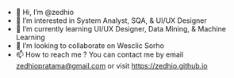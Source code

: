 - 👋 Hi, I’m @zedhio
- 👀 I’m interested in System Analyst, SQA, & UI/UX Designer
- 🌱 I’m currently learning UI/UX Designer, Data Mining, & Machine Learning
- 💞️ I’m looking to collaborate on Wesclic Sorho
- 📫 How to reach me ? You can contact me by email zedhiopratama@gmail.com or visit https://zedhio.github.io

<!---
zedhio/zedhio is a ✨ special ✨ repository because its `README.md` (this file) appears on your GitHub profile.
You can click the Preview link to take a look at your changes.
--->

